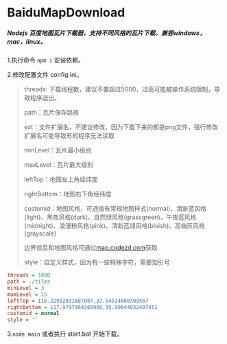 # BaiduMapDownload

##### Nodejs 百度地图瓦片下载器，支持不同风格的瓦片下载，兼容windows，mac，linux。

1.执行命令 `npm i` 安装依赖。

2.修改配置文件 config.ini。

> threads: 下载线程数，建议不要超过5000，过高可能被操作系统限制，导致程序退出。
>
> path：瓦片保存路径
>
> ext：文件扩展名，不建议修改，因为下载下来的都是png文件，强行修改扩展名可能导致有的程序无法读取
>
> minLevel：瓦片最小级别
>
> maxLevel：瓦片最大级别
>
> leftTop：地图左上角经纬度
>
> rightBottom：地图右下角经纬度
>
> customid：地图风格，可选值有常规地图样式(normal)、清新蓝风格(light)、黑夜风格(dark)、自然绿风格(grassgreen)、午夜蓝风格(midnight)、浪漫粉风格(pink)、清新蓝绿风格(bluish)、高端灰风格(grayscale)
>
> 边界信息和地图风格可通过[map.codezd.com](http://map.codezd.com)获取
>
> style：自定义样式，因为有一些特殊字符，需要加引号

```ini
threads = 1000
path = ./tiles
minLevel = 3
maxLevel = 15
leftTop = 116.22952831687087,37.54514680399567
rightBottom = 117.9797464385945,35.99644032407451
customid = normal
style = ''
```

3.`node main` 或者执行 start.bat 开始下载。